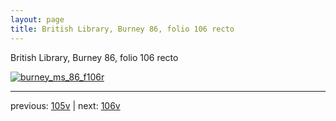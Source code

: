 ```yaml
---
layout: page
title: British Library, Burney 86, folio 106 recto
---
```


British Library, Burney 86, folio 106 recto

[![burney_ms_86_f106r](http://www.homermultitext.org/iipsrv?IIIF=/project/homer/pyramidal/deepzoom/bl/burney86imgs/v1/burney_ms_86_f106r.tif/full/800,/0/default.jpg)](http://www.homermultitext.org/ict2/?urn=urn:cite2:bl:burney86imgs.v1:burney_ms_86_f106r) 

---

previous:  [105v](../105v/) | next: [106v](../106v/)